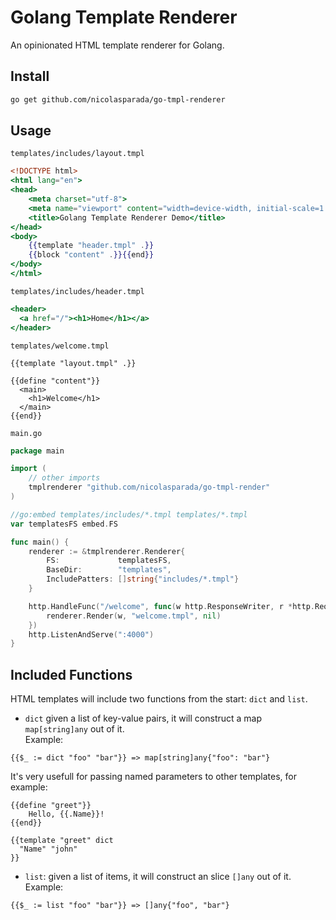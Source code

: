 # Golang Template Renderer

An opinionated HTML template renderer for Golang.

## Install

```bash
go get github.com/nicolasparada/go-tmpl-renderer
```

## Usage

`templates/includes/layout.tmpl`

```handlebars
<!DOCTYPE html>
<html lang="en">
<head>
    <meta charset="utf-8">
    <meta name="viewport" content="width=device-width, initial-scale=1.0">
    <title>Golang Template Renderer Demo</title>
</head>
<body>
    {{template "header.tmpl" .}}
    {{block "content" .}}{{end}}
</body>
</html>
```

`templates/includes/header.tmpl`

```handlebars
<header>
  <a href="/"><h1>Home</h1></a>
</header>
```

`templates/welcome.tmpl`

```handlerbars
{{template "layout.tmpl" .}}

{{define "content"}}
  <main>
    <h1>Welcome</h1>
  </main>
{{end}}

```

`main.go`

```go
package main

import (
    // other imports
    tmplrenderer "github.com/nicolasparada/go-tmpl-render"
)

//go:embed templates/includes/*.tmpl templates/*.tmpl
var templatesFS embed.FS

func main() {
    renderer := &tmplrenderer.Renderer{
        FS:             templatesFS,
        BaseDir:        "templates",
        IncludePatters: []string{"includes/*.tmpl"}
    }

    http.HandleFunc("/welcome", func(w http.ResponseWriter, r *http.Request) {
        renderer.Render(w, "welcome.tmpl", nil)
    })
    http.ListenAndServe(":4000")
}
```

## Included Functions

HTML templates will include two functions from the start: `dict` and `list`.

- `dict` given a list of key-value pairs, it will construct a map `map[string]any` out of it.<br>
  Example:

```
{{$_ := dict "foo" "bar"}} => map[string]any{"foo": "bar"}
```

It's very usefull for passing named parameters to other templates, for example:

```handlerbars
{{define "greet"}}
    Hello, {{.Name}}!
{{end}}

{{template "greet" dict
  "Name" "john"
}}
```

- `list`: given a list of items, it will construct an slice `[]any` out of it.<br>
  Example:

```
{{$_ := list "foo" "bar"}} => []any{"foo", "bar"}
```
